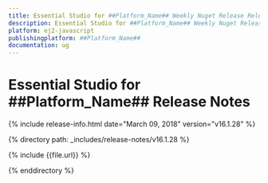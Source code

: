```yaml
---
title: Essential Studio for ##Platform_Name## Weekly Nuget Release Release Notes  
description: Essential Studio for ##Platform_Name## Weekly Nuget Release Release Notes  
platform: ej2-javascript
publishingplatform: ##Platform_Name##
documentation: ug
---
```


# Essential Studio for  ##Platform_Name##  Release Notes  

{% include release-info.html date="March 09, 2018"  version="v16.1.28" %} 

{% directory path: _includes/release-notes/v16.1.28 %}

{% include {{file.url}} %}

{% enddirectory %}


